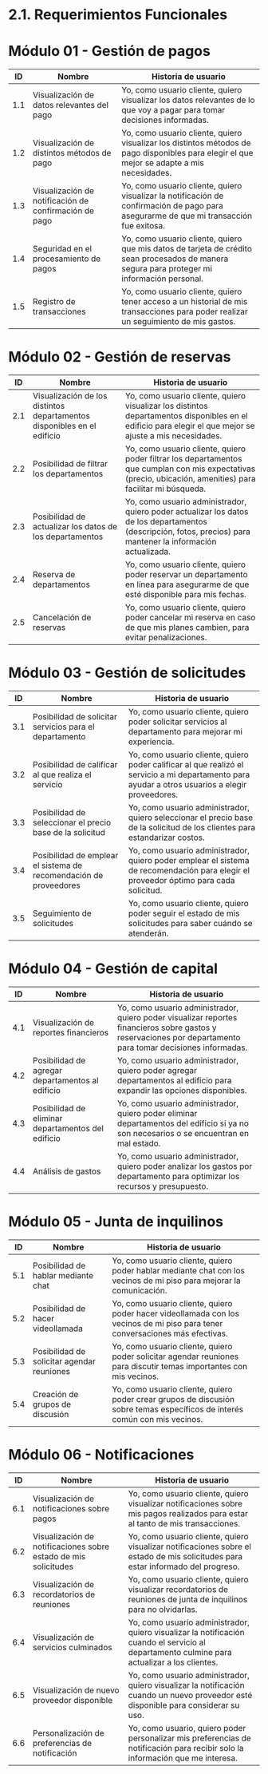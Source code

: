 # 2.1. Requerimientos Funcionales

# Módulo 01 - Gestión de pagos
| ID   | Nombre                                           | Historia de usuario                                                                                             |
|------|--------------------------------------------------|-----------------------------------------------------------------------------------------------------------------|
| 1.1  | Visualización de datos relevantes del pago       | Yo, como usuario cliente, quiero visualizar los datos relevantes de lo que voy a pagar para tomar decisiones informadas. |
| 1.2  | Visualización de distintos métodos de pago       | Yo, como usuario cliente, quiero visualizar los distintos métodos de pago disponibles para elegir el que mejor se adapte a mis necesidades. |
| 1.3  | Visualización de notificación de confirmación de pago | Yo, como usuario cliente, quiero visualizar la notificación de confirmación de pago para asegurarme de que mi transacción fue exitosa. |
| 1.4  | Seguridad en el procesamiento de pagos           | Yo, como usuario cliente, quiero que mis datos de tarjeta de crédito sean procesados de manera segura para proteger mi información personal. |
| 1.5  | Registro de transacciones                         | Yo, como usuario cliente, quiero tener acceso a un historial de mis transacciones para poder realizar un seguimiento de mis gastos. |

# Módulo 02 - Gestión de reservas
| ID   | Nombre                                           | Historia de usuario                                                                                             |
|------|--------------------------------------------------|-----------------------------------------------------------------------------------------------------------------|
| 2.1  | Visualización de los distintos departamentos disponibles en el edificio | Yo, como usuario cliente, quiero visualizar los distintos departamentos disponibles en el edificio para elegir el que mejor se ajuste a mis necesidades. |
| 2.2  | Posibilidad de filtrar los departamentos          | Yo, como usuario cliente, quiero poder filtrar los departamentos que cumplan con mis expectativas (precio, ubicación, amenities) para facilitar mi búsqueda. |
| 2.3  | Posibilidad de actualizar los datos de los departamentos | Yo, como usuario administrador, quiero poder actualizar los datos de los departamentos (descripción, fotos, precios) para mantener la información actualizada. |
| 2.4  | Reserva de departamentos                          | Yo, como usuario cliente, quiero poder reservar un departamento en línea para asegurarme de que esté disponible para mis fechas. |
| 2.5  | Cancelación de reservas                           | Yo, como usuario cliente, quiero poder cancelar mi reserva en caso de que mis planes cambien, para evitar penalizaciones. |

# Módulo 03 - Gestión de solicitudes
| ID   | Nombre                                           | Historia de usuario                                                                                             |
|------|--------------------------------------------------|-----------------------------------------------------------------------------------------------------------------|
| 3.1  | Posibilidad de solicitar servicios para el departamento | Yo, como usuario cliente, quiero poder solicitar servicios al departamento para mejorar mi experiencia.         |
| 3.2  | Posibilidad de calificar al que realiza el servicio | Yo, como usuario cliente, quiero poder calificar al que realizó el servicio a mi departamento para ayudar a otros usuarios a elegir proveedores. |
| 3.3  | Posibilidad de seleccionar el precio base de la solicitud | Yo, como usuario administrador, quiero seleccionar el precio base de la solicitud de los clientes para estandarizar costos. |
| 3.4  | Posibilidad de emplear el sistema de recomendación de proveedores | Yo, como usuario administrador, quiero poder emplear el sistema de recomendación para elegir el proveedor óptimo para cada solicitud. |
| 3.5  | Seguimiento de solicitudes                        | Yo, como usuario cliente, quiero poder seguir el estado de mis solicitudes para saber cuándo se atenderán.       |

# Módulo 04 - Gestión de capital
| ID   | Nombre                                           | Historia de usuario                                                                                             |
|------|--------------------------------------------------|-----------------------------------------------------------------------------------------------------------------|
| 4.1  | Visualización de reportes financieros            | Yo, como usuario administrador, quiero poder visualizar reportes financieros sobre gastos y reservaciones por departamento para tomar decisiones informadas. |
| 4.2  | Posibilidad de agregar departamentos al edificio | Yo, como usuario administrador, quiero poder agregar departamentos al edificio para expandir las opciones disponibles. |
| 4.3  | Posibilidad de eliminar departamentos del edificio | Yo, como usuario administrador, quiero poder eliminar departamentos del edificio si ya no son necesarios o se encuentran en mal estado. |
| 4.4  | Análisis de gastos                               | Yo, como usuario administrador, quiero poder analizar los gastos por departamento para optimizar los recursos y presupuesto. |

# Módulo 05 - Junta de inquilinos
| ID   | Nombre                                           | Historia de usuario                                                                                             |
|------|--------------------------------------------------|-----------------------------------------------------------------------------------------------------------------|
| 5.1  | Posibilidad de hablar mediante chat              | Yo, como usuario cliente, quiero poder hablar mediante chat con los vecinos de mi piso para mejorar la comunicación. |
| 5.2  | Posibilidad de hacer videollamada                | Yo, como usuario cliente, quiero poder hacer videollamada con los vecinos de mi piso para tener conversaciones más efectivas. |
| 5.3  | Posibilidad de solicitar agendar reuniones       | Yo, como usuario cliente, quiero poder solicitar agendar reuniones para discutir temas importantes con mis vecinos. |
| 5.4  | Creación de grupos de discusión                   | Yo, como usuario cliente, quiero poder crear grupos de discusión sobre temas específicos de interés común con mis vecinos. |

# Módulo 06 - Notificaciones
| ID   | Nombre                                           | Historia de usuario                                                                                             |
|------|--------------------------------------------------|-----------------------------------------------------------------------------------------------------------------|
| 6.1  | Visualización de notificaciones sobre pagos       | Yo, como usuario cliente, quiero visualizar notificaciones sobre mis pagos realizados para estar al tanto de mis transacciones. |
| 6.2  | Visualización de notificaciones sobre estado de mis solicitudes | Yo, como usuario cliente, quiero visualizar notificaciones sobre el estado de mis solicitudes para estar informado del progreso. |
| 6.3  | Visualización de recordatorios de reuniones      | Yo, como usuario cliente, quiero visualizar recordatorios de reuniones de junta de inquilinos para no olvidarlas. |
| 6.4  | Visualización de servicios culminados            | Yo, como usuario administrador, quiero visualizar la notificación cuando el servicio al departamento culmine para actualizar a los clientes. |
| 6.5  | Visualización de nuevo proveedor disponible      | Yo, como usuario administrador, quiero visualizar la notificación cuando un nuevo proveedor esté disponible para considerar su uso. |
| 6.6  | Personalización de preferencias de notificación  | Yo, como usuario, quiero poder personalizar mis preferencias de notificación para recibir solo la información que me interesa. |


